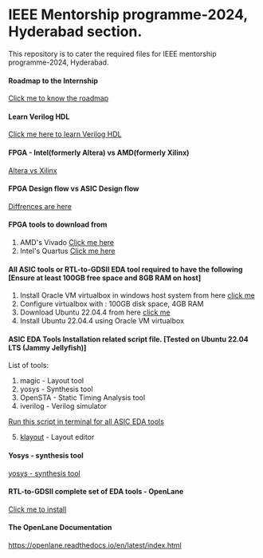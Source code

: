 # IEEE Mentorship programme-2024, Hyderabad section.
This repository is to cater the required files for IEEE mentorship programme-2024, Hyderabad.

#### Roadmap to the Internship
[Click me to know the roadmap](https://github.com/dicdesign/ieeeMentorshipHyd/tree/main/internshipRoadmap)

#### Learn Verilog HDL 
[Click me here to learn Verilog HDL](https://github.com/dicdesign/ieeeMentorshipHyd/blob/main/verilog/readme.md)

#### FPGA - Intel(formerly Altera) vs AMD(formerly Xilinx)

[Altera vs Xilinx](https://docs.google.com/presentation/d/1UjuVQYawC5oMuDx1xbk9JFqz_DkDWDaYbZRrK8cdNzs/edit?usp=sharing)

#### FPGA Design flow vs ASIC Design flow
[Diffrences are here](https://docs.google.com/presentation/d/1EzmxAGp5TPo06JAFgg3ooUfq1WtbkcLWAxfCHvhAtz4/edit?usp=sharing)

#### FPGA tools to download from
1. AMD's Vivado [Click me here](https://www.xilinx.com/support/download.html)
2. Intel's Quartus [Click me here](https://www.intel.com/content/www/us/en/software-kit/825278/intel-quartus-prime-lite-edition-design-software-version-23-1-1-for-windows.html)

#### All ASIC tools or RTL-to-GDSII EDA tool required to have the following [Ensure at least 100GB free space and 8GB RAM on host]
1. Install Oracle VM virtualbox in windows host system from here [click me](https://www.virtualbox.org/wiki/Downloads)
2. Configure virtualbox with : 100GB disk space, 4GB RAM
3. Download Ubuntu 22.04.4 from here [click me](https://releases.ubuntu.com/22.04/ubuntu-22.04.4-desktop-amd64.iso)
4. Install Ubuntu 22.04.4 using Oracle VM virtualbox

#### ASIC EDA Tools Installation related script file. [Tested on Ubuntu 22.04 LTS (Jammy Jellyfish)]
List of tools:<br>
1. magic - Layout tool<br>
2. yosys - Synthesis tool<br>
3. OpenSTA - Static Timing Analysis tool<br>
4. iverilog - Verilog simulator<br>

[Run this script in terminal for all ASIC EDA tools](https://github.com/dicdesign/ieeeMentorshipHyd/blob/main/asicTools/asic_tools_set.sh)

5. [klayout](https://github.com/dicdesign/ieeeMentorshipHyd/blob/main/asicTools/klayout.md) - Layout editor

#### Yosys - synthesis tool
[yosys - synthesis tool](https://github.com/dicdesign/ieeeMentorshipHyd/tree/main/collaterals%20of%20synthesis%20tool%20yosys)

#### RTL-to-GDSII complete set of EDA tools - OpenLane
[Click me to install](https://github.com/dicdesign/ieeeMentorshipHyd/blob/main/asicTools/openlaneInstall.sh)

#### The OpenLane Documentation

https://openlane.readthedocs.io/en/latest/index.html
